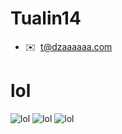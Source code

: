 # Tualin14

- ✉️  [t@dzaaaaaa.com](mailto:t@dzaaaaaa.com)

# lol
![lol](https://github.com/Tualin14/Tualin14/assets/71857734/dc2cc4f4-d41b-412e-8110-9d7b20545c9e)
![lol](https://github.com/Tualin14/Tualin14/assets/71857734/2fda6e3d-310a-414e-9469-8a4ae833e8b0)
![lol](https://github.com/Tualin14/Tualin14/assets/71857734/f03d393e-45c4-4e7e-960c-aef0ad14f98e)
